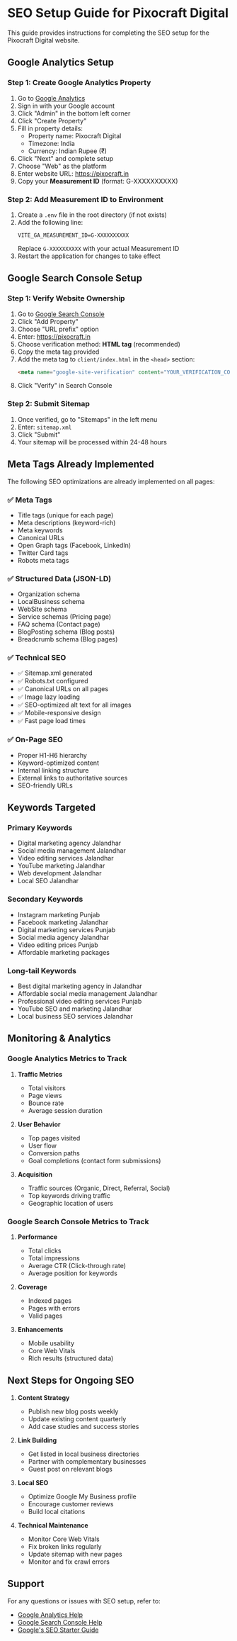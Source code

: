 # SEO Setup Guide for Pixocraft Digital

This guide provides instructions for completing the SEO setup for the Pixocraft Digital website.

## Google Analytics Setup

### Step 1: Create Google Analytics Property
1. Go to [Google Analytics](https://analytics.google.com/)
2. Sign in with your Google account
3. Click "Admin" in the bottom left corner
4. Click "Create Property"
5. Fill in property details:
   - Property name: Pixocraft Digital
   - Timezone: India
   - Currency: Indian Rupee (₹)
6. Click "Next" and complete setup
7. Choose "Web" as the platform
8. Enter website URL: https://pixocraft.in
9. Copy your **Measurement ID** (format: G-XXXXXXXXXX)

### Step 2: Add Measurement ID to Environment
1. Create a `.env` file in the root directory (if not exists)
2. Add the following line:
   ```
   VITE_GA_MEASUREMENT_ID=G-XXXXXXXXXX
   ```
   Replace `G-XXXXXXXXXX` with your actual Measurement ID
3. Restart the application for changes to take effect

## Google Search Console Setup

### Step 1: Verify Website Ownership
1. Go to [Google Search Console](https://search.google.com/search-console)
2. Click "Add Property"
3. Choose "URL prefix" option
4. Enter: https://pixocraft.in
5. Choose verification method: **HTML tag** (recommended)
6. Copy the meta tag provided
7. Add the meta tag to `client/index.html` in the `<head>` section:
   ```html
   <meta name="google-site-verification" content="YOUR_VERIFICATION_CODE" />
   ```
8. Click "Verify" in Search Console

### Step 2: Submit Sitemap
1. Once verified, go to "Sitemaps" in the left menu
2. Enter: `sitemap.xml`
3. Click "Submit"
4. Your sitemap will be processed within 24-48 hours

## Meta Tags Already Implemented

The following SEO optimizations are already implemented on all pages:

### ✅ Meta Tags
- Title tags (unique for each page)
- Meta descriptions (keyword-rich)
- Meta keywords
- Canonical URLs
- Open Graph tags (Facebook, LinkedIn)
- Twitter Card tags
- Robots meta tags

### ✅ Structured Data (JSON-LD)
- Organization schema
- LocalBusiness schema
- WebSite schema
- Service schemas (Pricing page)
- FAQ schema (Contact page)
- BlogPosting schema (Blog posts)
- Breadcrumb schema (Blog pages)

### ✅ Technical SEO
- ✅ Sitemap.xml generated
- ✅ Robots.txt configured
- ✅ Canonical URLs on all pages
- ✅ Image lazy loading
- ✅ SEO-optimized alt text for all images
- ✅ Mobile-responsive design
- ✅ Fast page load times

### ✅ On-Page SEO
- Proper H1-H6 hierarchy
- Keyword-optimized content
- Internal linking structure
- External links to authoritative sources
- SEO-friendly URLs

## Keywords Targeted

### Primary Keywords
- Digital marketing agency Jalandhar
- Social media management Jalandhar
- Video editing services Jalandhar
- YouTube marketing Jalandhar
- Web development Jalandhar
- Local SEO Jalandhar

### Secondary Keywords
- Instagram marketing Punjab
- Facebook marketing Jalandhar
- Digital marketing services Punjab
- Social media agency Jalandhar
- Video editing prices Punjab
- Affordable marketing packages

### Long-tail Keywords
- Best digital marketing agency in Jalandhar
- Affordable social media management Jalandhar
- Professional video editing services Punjab
- YouTube SEO and marketing Jalandhar
- Local business SEO services Jalandhar

## Monitoring & Analytics

### Google Analytics Metrics to Track
1. **Traffic Metrics**
   - Total visitors
   - Page views
   - Bounce rate
   - Average session duration

2. **User Behavior**
   - Top pages visited
   - User flow
   - Conversion paths
   - Goal completions (contact form submissions)

3. **Acquisition**
   - Traffic sources (Organic, Direct, Referral, Social)
   - Top keywords driving traffic
   - Geographic location of users

### Google Search Console Metrics to Track
1. **Performance**
   - Total clicks
   - Total impressions
   - Average CTR (Click-through rate)
   - Average position for keywords

2. **Coverage**
   - Indexed pages
   - Pages with errors
   - Valid pages

3. **Enhancements**
   - Mobile usability
   - Core Web Vitals
   - Rich results (structured data)

## Next Steps for Ongoing SEO

1. **Content Strategy**
   - Publish new blog posts weekly
   - Update existing content quarterly
   - Add case studies and success stories

2. **Link Building**
   - Get listed in local business directories
   - Partner with complementary businesses
   - Guest post on relevant blogs

3. **Local SEO**
   - Optimize Google My Business profile
   - Encourage customer reviews
   - Build local citations

4. **Technical Maintenance**
   - Monitor Core Web Vitals
   - Fix broken links regularly
   - Update sitemap with new pages
   - Monitor and fix crawl errors

## Support

For any questions or issues with SEO setup, refer to:
- [Google Analytics Help](https://support.google.com/analytics)
- [Google Search Console Help](https://support.google.com/webmasters)
- [Google's SEO Starter Guide](https://developers.google.com/search/docs/beginner/seo-starter-guide)
